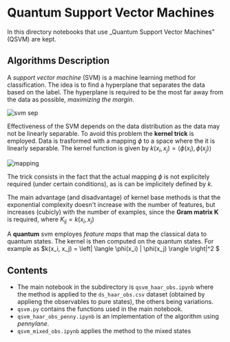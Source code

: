 # Quantum Support Vector Machines

In this directory notebooks that use _Quantum Support Vector Machines" (QSVM) are kept.


## Algorithms Description

A _support vector machine_ (SVM) is a machine learning method for classification.
The idea is to find a hyperplane that separates the data based on the label.
The hyperplane is required to be the most far away from the data as possible, _maximizing the margin_.

<img src="https://example.com/image.jpg](https://en.wikipedia.org/wiki/Support_vector_machine#/media/File:SVM_margin.png" alt="svm sep">

Effectiveness of the SVM depends on the data distribution as the data may not be linearly separable.
To avoid this problem the **kernel trick** is employed.
Data is trasformed with a mapping $\phi$ to a space where the it is linearly separable.
The kernel function is given by $k(x_i, x_j) = \langle \phi(x_i), \phi(x_j) \rangle$

<img src="[[https://example.com/image.jpg](https://en.wikipedia.org/wiki/Support_vector_machine#/media/File:SVM_margin.png)](https://en.wikipedia.org/wiki/Support_vector_machine#/media/File:Kernel_trick_idea.svg)" alt="mapping">

The trick consists in the fact that the actual mapping $\phi$ is not explicitely required (under certain conditions),
as is can be implicitely defined by $k$.

The main advantage (and disadvantage) of kernel base methods is that the exponential complexity doesn't increase with the number of features,
but increases (cubicly) with the number of examples,
since the **Gram matrix K** is required, where $K_{ij} = k(x_i, x_j)$

A **quantum** svm employes _feature maps_ that map the classical data to quantum states.
The kernel is then computed on the quantum states.
For example as $k(x_i, x_j) = \left| \langle \phi(x_i) | \phi(x_j) \rangle \right|^2 $


## Contents

- The main notebook in the subdirectory is `qsvm_haar_obs.ipynb` where the method is applied to the `ds_haar_obs.csv` dataset
 (obtained by applieng the observables to pure states), the others being variations.
- `qsvm.py` contains the functions used in the main notebook.
- `qsvm_haar_obs_penny.ipynb` is an implementation of the algorithm using _pennylane_.
- `qsvm_mixed_obs.ipynb` applies the method to the mixed states
